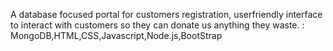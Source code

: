 A database focused portal for customers registration, userfriendly interface to interact  with customers so they can donate us anything they waste.
: MongoDB,HTML,CSS,Javascript,Node.js,BootStrap
